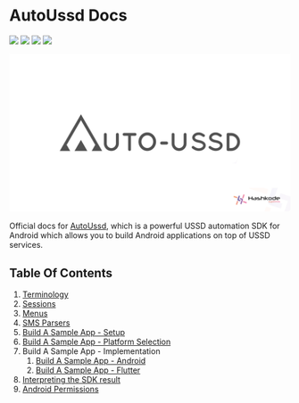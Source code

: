 # AutoUssd Docs

![](https://img.shields.io/badge/version-3.2.0-blue) ![](https://img.shields.io/badge/platform-android%20|%20flutter-brightgreen) ![](https://img.shields.io/badge/min%20sdk%20version-API%2023-orange) ![](https://img.shields.io/badge/min%20flutter%20version-2.5.3-orange)

![](./assets/logo-seo.png)

Official docs for [AutoUssd](https://autoussd.com), which is a powerful USSD automation SDK for Android which allows you to build Android applications on top of USSD services.



## Table Of Contents

1. [Terminology](./01.Terminology.md)
2. [Sessions](./02.Sessions.md)
3. [Menus](./03.Menus.md)
4. [SMS Parsers](./04.Parsers.md)
5. [Build A Sample App - Setup](./05.Build-Sample-App-Setup.md)
6. [Build A Sample App - Platform Selection](./06.Build-Sample-App-Platforms.md)
7. Build A Sample App - Implementation
   1. [Build A Sample App - Android](./07.Build-Sample-App-Android.md)
   3. [Build A Sample App - Flutter](./07.Build-Sample-App-Flutter.md)
8. [Interpreting the SDK result](./08.Interpreting-SDK-Result.md)
9. [Android Permissions](09.Android-Permissions.md)

